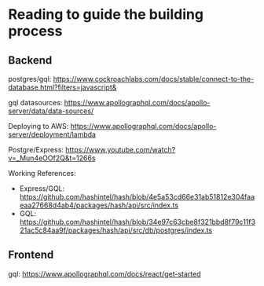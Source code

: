 # Reading to guide the building process

## Backend

postgres/gql: https://www.cockroachlabs.com/docs/stable/connect-to-the-database.html?filters=javascript&

gql datasources: https://www.apollographql.com/docs/apollo-server/data/data-sources/

Deploying to AWS: https://www.apollographql.com/docs/apollo-server/deployment/lambda

Postgre/Express: https://www.youtube.com/watch?v=_Mun4eOOf2Q&t=1266s

Working References:
- Express/GQL: https://github.com/hashintel/hash/blob/4e5a53cd66e31ab51812e304faaeaa27668d4ab4/packages/hash/api/src/index.ts
- GQL: https://github.com/hashintel/hash/blob/34e97c63cbe8f321bbd8f79c11f321ac5c84aa9f/packages/hash/api/src/db/postgres/index.ts 

## Frontend
gql: https://www.apollographql.com/docs/react/get-started
